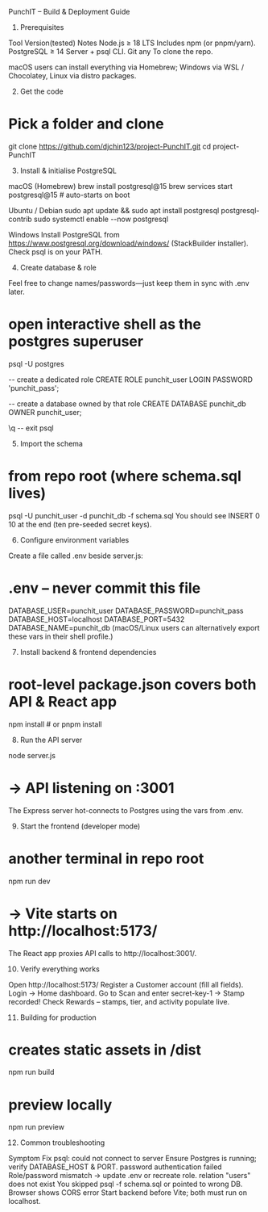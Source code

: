 PunchIT – Build & Deployment Guide

1. Prerequisites

Tool	            Version(tested)	        Notes
Node.js	            ≥ 18 LTS	            Includes npm (or pnpm/yarn).
PostgreSQL	        ≥ 14	                Server + psql CLI.
Git	                any	                    To clone the repo.

macOS users can install everything via Homebrew; Windows via WSL / Chocolatey, Linux via distro packages.

2. Get the code

# Pick a folder and clone
git clone https://github.com/djchin123/project-PunchIT.git
cd project-PunchIT

3. Install & initialise PostgreSQL

macOS (Homebrew)
brew install postgresql@15
brew services start postgresql@15      # auto-starts on boot

Ubuntu / Debian
sudo apt update && sudo apt install postgresql postgresql-contrib
sudo systemctl enable --now postgresql

Windows
Install PostgreSQL from https://www.postgresql.org/download/windows/
(StackBuilder installer). Check psql is on your PATH.

4. Create database & role

Feel free to change names/passwords—just keep them in sync with .env later.

# open interactive shell as the postgres superuser

psql -U postgres

-- create a dedicated role
CREATE ROLE punchit_user LOGIN PASSWORD 'punchit_pass';

-- create a database owned by that role
CREATE DATABASE punchit_db OWNER punchit_user;

\q   -- exit psql

5. Import the schema

# from repo root (where schema.sql lives)
psql -U punchit_user -d punchit_db -f schema.sql
You should see INSERT 0 10 at the end (ten pre-seeded secret keys).

6. Configure environment variables

Create a file called .env beside server.js:

# .env  – never commit this file
DATABASE_USER=punchit_user
DATABASE_PASSWORD=punchit_pass
DATABASE_HOST=localhost
DATABASE_PORT=5432
DATABASE_NAME=punchit_db
(macOS/Linux users can alternatively export these vars in their shell profile.)

7. Install backend & frontend dependencies

# root-level package.json covers both API & React app
npm install      # or pnpm install


8. Run the API server

node server.js
# →  API listening on :3001
The Express server hot-connects to Postgres using the vars from .env.

9. Start the frontend (developer mode)

# another terminal in repo root
npm run dev
# →  Vite starts on http://localhost:5173/
The React app proxies API calls to http://localhost:3001/.


10. Verify everything works

Open http://localhost:5173/
Register a Customer account (fill all fields).
Login → Home dashboard.
Go to Scan and enter secret-key-1 → Stamp recorded!
Check Rewards – stamps, tier, and activity populate live.


11. Building for production

# creates static assets in /dist
npm run build
# preview locally
npm run preview

12. Common troubleshooting

Symptom	                                            Fix
psql: could not connect to server	                Ensure Postgres is running; verify DATABASE_HOST & PORT.
password authentication failed	                    Role/password mismatch → update .env or recreate role.
relation "users" does not exist	                    You skipped psql -f schema.sql or pointed to wrong DB.
Browser shows CORS error	                        Start backend before Vite; both must run on localhost.
